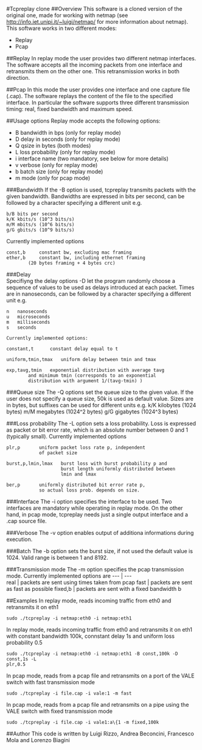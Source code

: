 #Tcpreplay clone
##Overview
This software is a cloned version of the original one, made for working with
netmap (see http://info.iet.unipi.it/~luigi/netmap/ for more information 
about netmap). 
This software works in two different modes:
* Replay
* Pcap

##Replay
In replay mode the user provides two different netmap interfaces.
The software accepts all the incoming packets from one interface and retransmits 
them on the other one. This retransmission works in both direction.

##Pcap
In this mode the user provides one interface and one capture file (.cap).
The software replays the content of the file to the specified interface. In
particular the software supports three different transmission timing: real, 
fixed bandwidth and maximum speed.

##Usage options
Replay mode accepts the following options:
* B	bandwidth in bps (only for replay mode)
* D	delay in seconds (only for replay mode)
* Q	qsize in bytes	(both modes)
* L	loss probability (only for replay mode)
* i	interface name (two mandatory, see below for more details)
* v	verbose	(only for replay mode)
* b	batch size	(only for replay mode)
* m mode	(only for pcap mode)

###Bandwidth
If the -B option is used, tcpreplay transmits packets with the given bandwidth.
Bandwidths are expressed in bits per second, can be followed by a
    character specifying a different unit e.g.

	b/B	bits per second
	k/K	kbits/s (10^3 bits/s)
	m/M	mbits/s (10^6 bits/s)
	g/G	gbits/s (10^9 bits/s)
Currently implemented options

    const,b		constant bw, excluding mac framing
    ether,b		constant bw, including ethernet framing
			(20 bytes framing + 4 bytes crc)
			
###Delay			
Specifiyng the delay options -D let the program randomly choose a sequence of 
values to be used as delays introduced at each packet.
Times are in nanoseconds, can be followed by a character specifying
    a different unit e.g.

	n	nanoseconds
	u	microseconds
	m	milliseconds
	s	seconds

    Currently implemented options:

    constant,t		constant delay equal to t

    uniform,tmin,tmax	uniform delay between tmin and tmax

    exp,tavg,tmin	exponential distribution with average tavg
			and minimum tmin (corresponds to an exponential
			distribution with argument 1/(tavg-tmin) )

###Queue size
The -Q options set the queue size to the given value. If the user does not 
specify a queue size, 50k is used as default value.
Sizes are in bytes, but suffixes can be used for different units e.g.
	k/K		kilobytes (1024 bytes)
	m/M		megabytes (1024^2 bytes)
	g/G		gigabytes (1024^3 bytes)

###Loss probability
The -L option sets a loss probability. Loss is expressed as packet or bit error 
rate, which is an absolute number between 0 and 1 (typically small).
Currently implemented options

    plr,p		uniform packet loss rate p, independent
				of packet size

    burst,p,lmin,lmax 	burst loss with burst probability p and
						burst length uniformly distributed between
						lmin and lmax

    ber,p		uniformly distributed bit error rate p,
				so actual loss prob. depends on size.
###Interface
The -i option specifies the interface to be used. Two interfaces are mandatory 
while operating in replay mode. On the other hand, in pcap mode, tcpreplay needs
just a single output interface and a .cap source file.

###Verbose
The -v option enables output of additiona informations during execution.

###Batch
The -b option sets the burst size, if not used the default value is 1024.
Valid range is between 1 and 8192.

###Transmission mode
The -m option specifies the pcap transmission mode.
Currently implemented options are
--- | --- 	
real | packets are sent using times taken from pcap
fast | packets are sent as fast as possible
fixed,b | packets are sent with a fixed bandwidth b

##Examples
In replay mode, reads incoming traffic from eth0 and retransmits it on eth1 
 ```
 sudo ./tcpreplay -i netmap:eth0 -i netmap:eth1
 ```
In replay mode, reads incoming traffic from eth0 and retransmits it on eth1 
with constant bandwidth 100k, connstant delay 1s and uniform loss probability 
0.5
 ```
 sudo ./tcpreplay -i netmap:eth0 -i netmap:eth1 -B const,100k -D const,1s -L 
 plr,0.5
 ```
In pcap mode, reads from a pcap file and retransmits on a port of the VALE 
switch with fast transmission mode
 ```
 sudo ./tcpreplay -i file.cap -i vale:1 -m fast
 ```
 In pcap mode, reads from a pcap file and retransmits on a pipe using the VALE 
switch with fixed transmission mode
 ```
 sudo ./tcpreplay -i file.cap -i vale1:a\{1 -m fixed,100k
 ```
 
##Author
This code is written by Luigi Rizzo, Andrea Beconcini, Francesco Mola and 
Lorenzo Biagini 
